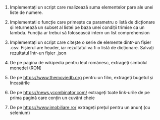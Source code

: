 1. Implementați un script care realizează suma elementelor pare ale unei liste de numere.

2. Implementati o funcție care primește ca parametru o listă de dicționare și returnează un subset al listei pe baza unei condiții trimise ca un lambda. Funcția ar trebui să folosească intern un list comprehension

3. Implementați un script care citește o serie de elemente dintr-un fișier .csv. Fișierul are header, iar rezultatul va fi o listă de dicționare. Salvați rezultatul într-un fișier .json

4. De pe pagina de wikipedia pentru leul românesc, extrageți simbolul monedei (RON)

5. De pe https://www.themoviedb.org pentru un film, extrageți bugetul și încasările

6. De pe https://news.ycombinator.com/ extrageți toate link-urile de pe prima pagină care conțin un cuvânt cheie

7. De pe https://www.imobiliare.ro/ extrageți prețul pentru un anunț (cu selenium)